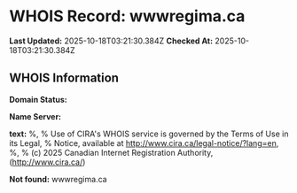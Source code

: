 # WHOIS Record: wwwregima.ca

**Last Updated:** 2025-10-18T03:21:30.384Z
**Checked At:** 2025-10-18T03:21:30.384Z

## WHOIS Information

**Domain Status:** 

**Name Server:** 

**text:** %, % Use of CIRA's WHOIS service is governed by the Terms of Use in its Legal, % Notice, available at http://www.cira.ca/legal-notice/?lang=en, %, % (c) 2025 Canadian Internet Registration Authority, (http://www.cira.ca/)

**Not found:** wwwregima.ca

